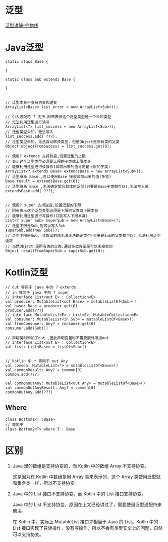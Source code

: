 # 泛型

[泛型讲解-扔物线](https://kaixue.io/kotlin-generics/)

# Java泛型


    static class Base {
	
    }
	
    static class Sub extends Base {
	
    }


    // 泛型本身不支持协变和逆变
    ArrayList<Base> list_error = new ArrayList<Sub>();
	
    // 引入通配符 ? 支持,附带表示这个泛型类型是一个未知类型
    // 无法利用泛型进行读写
    ArrayList<?> list_success = new ArrayList<Sub>();
    // 泛型类型未知，无法写入
    list_success.add( ???);
    // 泛型类型未知，无法自动转换类型，但是Object是所有类的父类
    Object objectFromSuccess = list_success.get(0);
	
    // 使用? extends 支持协变,设置泛型的上限
    // 表示这个泛型类型必须是上限的子类或上限本身
    // 能够利用泛型进行读操作(读取出来的值肯定是上限的子类)
    ArrayList<? extends Base> extendsBase = new ArrayList<Sub>();
    // 泛型继承 Base ,可以使用Base 接收读取出来的值(多态)
    Base result = extendsBase.get(0);
    // 泛型继承 Base ,无法确定集合具体的泛型(只要是Base子类都可以),无法写入值
    extendsBase.add( ???);
	
	
    // 使用? super 支持逆变,设置泛型的下限
    // 附带表示这个泛型类型必须是下限的父类或下限本身
    // 能够利用泛型进行写操作(只能写入下限本身)
    List<? super Sub> superSub = new ArrayList<Base>();
    // 泛型下限是Sub,则可以写入Sub
    superSub.add(new Sub());
    // 泛型下限是Sub, 读取出的值无法无法确定类型(只要是Sub的父类都可以),无法利用泛型读取
    // 当然Object 是所有类的父类,通过多态肯定是可以来接收的
    Object resultFromSuperSub = superSub.get(0);



# Kotlin泛型


    // out 等同于 java 中的 ? extends
    // in 等同于 java 中的 ? super
    // interface List<out E> : Collection<E>
    val producer: MutableList<out Base> = mutableListOf<Sub>()
    val base: Base = producer.get(0)
    producer.add(???)
    // interface MutableList<E> : List<E>, MutableCollection<E>
    val consumer: MutableList<in Sub> = mutableListOf<Base>()
    val fromConsumer: Any? = consumer.get(0)
    consumer.add(Sub())

    // 声明类时添加了out ,因此声明变量时不需要额外添加out
    // interface List<out E> : Collection<E>
    val list: List<Base> = listOf<Sub>()


    // kotlin 中 * 等同于 out Any
    val common: MutableList<*> = mutableListOf<Base>()
    val commonResult: Any? = common[0]
    common.add(???)

    val commonOutAny: MutableList<out Any> = mutableListOf<Base>()
    val commonOutAnyResult: Any? = common[0]
    commonOutAny.add(???)
    
## Where

	class Bottom1<T :Base>
	// 等同于
	class Bottom2<T> where T : Base    
	
	
# 区别

1. Java 里的数组是支持协变的，而 Kotlin 中的数组 Array 不支持协变。

	这是因为在 Kotlin 中数组是用 Array 类来表示的，这个 Array 类使用泛型就和集合类一样，所以不支持协变。

2. Java 中的 List 接口不支持协变，而 Kotlin 中的 List 接口支持协变。

	Java 中的 List 不支持协变，原因在上文已经讲过了，需要使用泛型通配符来解决。
	
	在 Kotlin 中，实际上 MutableList 接口才相当于 Java 的 List。Kotlin 中的 List 接口实现了只读操作，没有写操作，所以不会有类型安全上的问题，自然可以支持协变。
	